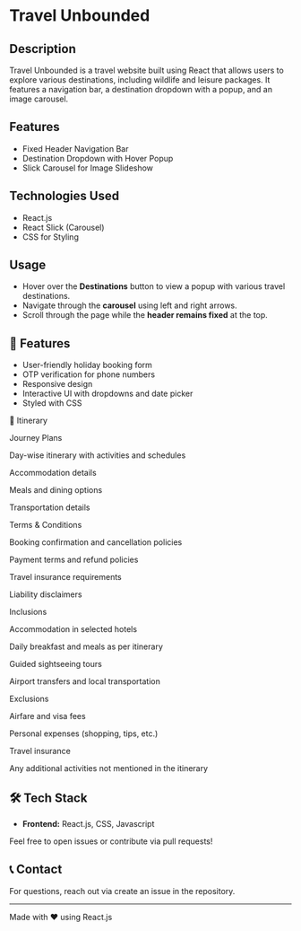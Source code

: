 # Travel Unbounded

## Description

Travel Unbounded is a travel website built using React that allows users to explore various destinations, including wildlife and leisure packages. It features a navigation bar, a destination dropdown with a popup, and an image carousel.

## Features

- Fixed Header Navigation Bar
- Destination Dropdown with Hover Popup
- Slick Carousel for Image Slideshow

## Technologies Used

- React.js
- React Slick (Carousel)
- CSS for Styling

## Usage

- Hover over the **Destinations** button to view a popup with various travel destinations.
- Navigate through the **carousel** using left and right arrows.
- Scroll through the page while the **header remains fixed** at the top.

## 🚀 Features
- User-friendly holiday booking form
- OTP verification for phone numbers
- Responsive design
- Interactive UI with dropdowns and date picker
- Styled with CSS

📌 Itinerary

Journey Plans

Day-wise itinerary with activities and schedules

Accommodation details

Meals and dining options

Transportation details

Terms & Conditions

Booking confirmation and cancellation policies

Payment terms and refund policies

Travel insurance requirements

Liability disclaimers

Inclusions

Accommodation in selected hotels

Daily breakfast and meals as per itinerary

Guided sightseeing tours

Airport transfers and local transportation

Exclusions

Airfare and visa fees

Personal expenses (shopping, tips, etc.)

Travel insurance

Any additional activities not mentioned in the itinerary

## 🛠️ Tech Stack
- **Frontend:** React.js, CSS, Javascript


Feel free to open issues or contribute via pull requests!

## 📞 Contact
For questions, reach out via create an issue in the repository.

---
Made with ❤️ using React.js

